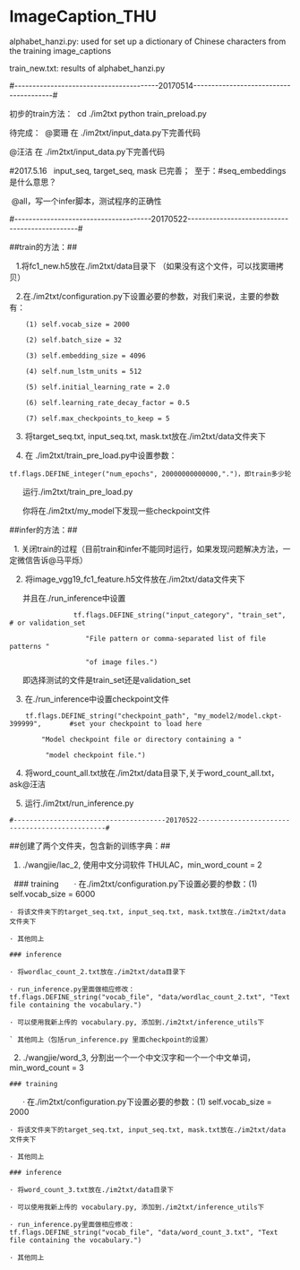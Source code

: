 # ImageCaption_THU

alphabet_hanzi.py: used for set up a dictionary of Chinese characters from the training image_captions

train_new.txt: results of alphabet_hanzi.py

#----------------------------------------20170514---------------------------------------#

初步的train方法：
  cd ./im2txt
  python train_preload.py

待完成：
  @窦珊 在 ./im2txt/input_data.py下完善代码
  
  @汪洁 在 ./im2txt/input_data.py下完善代码
  
 #2017.5.16   input_seq, target_seq, mask 已完善；
  至于：#seq_embeddings 是什么意思？ 
  
  @all，写一个infer脚本，测试程序的正确性

#--------------------------------------20170522-----------------------------------------------#

##train的方法：##

    1.将fc1_new.h5放在./im2txt/data目录下 （如果没有这个文件，可以找窦珊拷贝）
    
    2.在./im2txt/configuration.py下设置必要的参数，对我们来说，主要的参数有：
    
		(1) self.vocab_size = 2000
    
		(2) self.batch_size = 32  
    
		(3) self.embedding_size = 4096
    
		(4) self.num_lstm_units = 512
    
		(5) self.initial_learning_rate = 2.0
    
		(6) self.learning_rate_decay_factor = 0.5
    
		(7) self.max_checkpoints_to_keep = 5
    
    3. 将target_seq.txt, input_seq.txt, mask.txt放在./im2txt/data文件夹下
    
    4. 在 ./im2txt/train_pre_load.py中设置参数：
    	
	tf.flags.DEFINE_integer("num_epochs", 20000000000000,".")，即train多少轮
    
       运行./im2txt/train_pre_load.py
       
       你将在./im2txt/my_model下发现一些checkpoint文件
       

##infer的方法：##

    1. 关闭train的过程（目前train和infer不能同时运行，如果发现问题解决方法，一定微信告诉@马平烁）
    
    2. 将image_vgg19_fc1_feature.h5文件放在./im2txt/data文件夹下
    
       并且在./run_inference中设置
       
                    tf.flags.DEFINE_string("input_category", "train_set",                               # or validation_set
                    
                       "File pattern or comma-separated list of file patterns "
                       
                       "of image files.")
                       
       即选择测试的文件是train_set还是validation_set
       
    3. 在./run_inference中设置checkpoint文件
    
    	tf.flags.DEFINE_string("checkpoint_path", "my_model2/model.ckpt-399999",       #set your checkpoint to load here
		
			"Model checkpoint file or directory containing a "
			
			 "model checkpoint file.")
                       
    4. 将word_count_all.txt放在./im2txt/data目录下,关于word_count_all.txt，ask@汪洁
    
    5. 运行./im2txt/run_inference.py
    
    #--------------------------------------20170522-----------------------------------------------#

##创建了两个文件夹，包含新的训练字典：##

   1. ./wangjie/lac_2, 使用中文分词软件 THULAC，min_word_count = 2
   
   	### training
    
    	· 在./im2txt/configuration.py下设置必要的参数：(1) self.vocab_size = 6000
	
	· 将该文件夹下的target_seq.txt, input_seq.txt, mask.txt放在./im2txt/data文件夹下
	
	· 其他同上
	
	### inference
	
	· 将wordlac_count_2.txt放在./im2txt/data目录下
	
	· run_inference.py里面做相应修改：
	tf.flags.DEFINE_string("vocab_file", "data/wordlac_count_2.txt", "Text file containing the vocabulary.")
	
	· 可以使用我新上传的 vocabulary.py, 添加到./im2txt/inference_utils下
	
	` 其他同上（包括run_inference.py 里面checkpoint的设置）
	
   2. ./wangjie/word_3, 分割出一个一个中文汉字和一个一个中文单词，min_word_count = 3
   
   	### training
    
    	· 在./im2txt/configuration.py下设置必要的参数：(1) self.vocab_size = 2000
	
	· 将该文件夹下的target_seq.txt, input_seq.txt, mask.txt放在./im2txt/data文件夹下
	
	· 其他同上
	
	### inference
	
	· 将word_count_3.txt放在./im2txt/data目录下
	
	· 可以使用我新上传的 vocabulary.py, 添加到./im2txt/inference_utils下
	
	· run_inference.py里面做相应修改：
	tf.flags.DEFINE_string("vocab_file", "data/word_count_3.txt", "Text file containing the vocabulary.")
	
	· 其他同上
	
	
